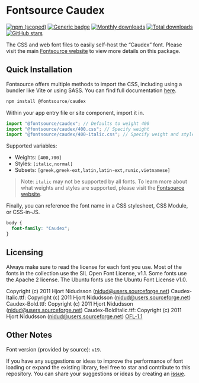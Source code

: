 # Fontsource Caudex

[![npm (scoped)](https://img.shields.io/npm/v/@fontsource/caudex?color=brightgreen)](https://www.npmjs.com/package/@fontsource/caudex) [![Generic badge](https://img.shields.io/badge/fontsource-passing-brightgreen)](https://github.com/fontsource/fontsource) [![Monthly downloads](https://badgen.net/npm/dm/@fontsource/caudex)](https://github.com/fontsource/fontsource) [![Total downloads](https://badgen.net/npm/dt/@fontsource/caudex)](https://github.com/fontsource/fontsource) [![GitHub stars](https://img.shields.io/github/stars/fontsource/fontsource.svg?style=social&label=Star)](https://github.com/fontsource/fontsource/stargazers)

The CSS and web font files to easily self-host the “Caudex” font. Please visit the main [Fontsource website](https://fontsource.org/fonts/caudex) to view more details on this package.

## Quick Installation

Fontsource offers multiple methods to import the CSS, including using a bundler like Vite or using SASS. You can find full documentation [here](https://fontsource.org/docs/getting-started/introduction).

```javascript
npm install @fontsource/caudex
```

Within your app entry file or site component, import it in.

```javascript
import "@fontsource/caudex"; // Defaults to weight 400
import "@fontsource/caudex/400.css"; // Specify weight
import "@fontsource/caudex/400-italic.css"; // Specify weight and style
```

Supported variables:
- Weights: `[400,700]`
- Styles: `[italic,normal]`
- Subsets: `[greek,greek-ext,latin,latin-ext,runic,vietnamese]`

> Note: `italic` may not be supported by all fonts. To learn more about what weights and styles are supported, please visit the [Fontsource website](https://fontsource.org/fonts/caudex).

Finally, you can reference the font name in a CSS stylesheet, CSS Module, or CSS-in-JS.

```css
body {
  font-family: "Caudex";
}
```

## Licensing
Always make sure to read the license for each font you use. Most of the fonts in the collection use the SIL Open Font License, v1.1. Some fonts use the Apache 2 license. The Ubuntu fonts use the Ubuntu Font License v1.0.

Copyright (c) 2011 Hjort Nidudsson (nidud@users.sourceforge.net) Caudex-Italic.ttf: Copyright (c) 2011 Hjort Nidudsson (nidud@users.sourceforge.net) Caudex-Bold.ttf: Copyright (c) 2011 Hjort Nidudsson (nidud@users.sourceforge.net) Caudex-BoldItalic.ttf: Copyright (c) 2011 Hjort Nidudsson (nidud@users.sourceforge.net)
[OFL-1.1](https://openfontlicense.org)

## Other Notes
Font version (provided by source): `v19`.

If you have any suggestions or ideas to improve the performance of font loading or expand the existing library, feel free to star and contribute to this repository. You can share your suggestions or ideas by creating an [issue](https://github.com/fontsource/fontsource/issues).